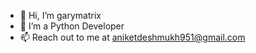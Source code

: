 - 👋 Hi, I’m garymatrix
- 👀 I’m a Python Developer
- 📫 Reach out to me at aniketdeshmukh951@gmail.com

